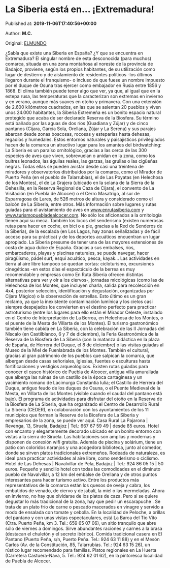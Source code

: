 
# La Siberia está en... ¡Extremadura!

Published at: **2019-11-06T17:40:56+00:00**

Author: **M.C.**

Original: [ELMUNDO](https://www.elmundo.es/metropoli/otros-planes/2019/11/06/5db97ae421efa028108b45c2.html)

¿Sabía que existe una Siberia en España? ¿Y que se encuentra en Extremadura? El singular nombre de esta desconocida (para muchos) comarca, situada en una zona montañosa al noreste de la provincia de Badajoz, proviene, según los propios habitantes, de su utilización como lugar de destierro y de aislamiento de residentes políticos -los últimos llegaron durante el franquismo- o incluso de que fuese un nombre impuesto por el duque de Osuna tras ejercer como embajador en Rusia entre 1856 y 1868. El clima también puede tener algo que ver, ya que, al igual que en la estepa rusa, las temperaturas que la caracterizan son extremas en invierno y en verano, aunque más suaves en otoño y primavera.
Con una extensión de 2.600 kilómetros cuadrados, en las que se asientan 20 pueblos y viven unos 24.000 habitantes, la Siberia Extremeña es un bonito espacio natural protegido que acaba de ser declarado Reserva de la Biosfera. Su término está bañado por las aguas de dos ríos (Guadiana y Zújar) y de cinco pantanos (Cijara, García Sola, Orellana, Zújar y La Serena) y sus parajes abarcan desde zonas boscosas, rocosas y esteparias hasta dehesas, regadíos y humedales. Estos entornos naturales y paisajísticos privilegiados hacen de la comarca un atractivo lugar para los amantes del birdwatching: La Siberia es un paraíso ornitológico, gracias a las cerca de las 300 especies de aves que viven, sobrevuelan o anidan en la zona, como los buitres leonados, las águilas reales, las garzas, las grullas o las cigüeñas negras. Todas ellas se pueden avistar desde casi una treintena de miradores y observatorios distribuidos por la comarca, como el Mirador de Puerto Peña (en el pueblo de Talarrubias), el de Las Poyatas (en Helechosa de los Montes), el de La Grajera (ubicado en la solana de la Sierra de la Dehesilla, en la Reserva Regional de Caza de Cíjara), el convento de La Visitación (en Puebla de Alcocer) o el Cerro Masatrigo, al sur de Esparragosa de Lares, de 526 metros de altura y considerado como el balcón de La Siberia, entre otros. Más información sobre lugares y rutas guiadas para el avistamiento de aves en www.enrutasiberia.com y www.turismopuebladealcocer.com.
No sólo los aficionados a la ornitología tienen aquí su meca. También los locos del senderismo (existen numerosas rutas para hacer en coche, en bici o a pie, gracias a la Red de Senderos de la Siberia), de la escalada (en Los Lagos, hay zonas señalizadas y de fácil acceso para su práctica) y de los deportes acuáticos encuentran un lugar apropiado. La Siberia presume de tener una de las mayores extensiones de costa de agua dulce de España. Gracias a sus embalses, ríos, embarcaderos, playas y piscinas naturales, se puede navegar, hacer piragüismo, pádel surf, esquí acuático, pesca, kayak...
Las actividades en tierra al aire libre tampoco se quedan cortas: cicloturismo, excursiones cinegéticas -en estos días el espectáculo de la berrea es muy recomendable y empresas como En Ruta Siberia ofrecen distintas alternativas para ver y oír a los ciervos-, jornadas micológicas (como las de Helechosa de los Montes, que incluyen charla, salida para recolección en 4x4, posterior selección, identificación y degustación, organizadas por Cijara Mágico) o la observación de estrellas. Esto último es un gran reclamo, ya que la inexistente contaminación lumínica y los cielos casi siempre despejados los convierten en el destino perfecto para practicar astroturismo (entre los lugares para ello están el Mirador Celeste, instalado en el Centro de Interpretación de La Berrea, en Helechosa de los Montes, o el puente de la Mesta de Villarta de los Montes).
El turismo gastronómico también tiene cabida en La Siberia, con la celebración de las II Jornadas del Níscalo (en Castilblanco, 6 y 7 de diciembre), la Feria Gastronómica de la Reserva de la Biosfera de La Siberia (con la matanza didáctica en la plaza de España, de Herrera del Duque, el 8 de diciembre) o las visitas guiadas al Museo de la Miel de Fuenlabrada de los Montes. También el cultural, gracias al gran patrimonio de los pueblos que salpican la comarca, que albergan desde casas señoriales, iglesias, fuentes o esculturas hasta fortificaciones y vestigios arqueológicos. Existen rutas guiadas para conocer el casco histórico de Puebla de Alcocer, antigua villa amurallada que alberga las ruinas de un castillo de la época cartaginesa y un yacimiento romano de Lacimurga Constantia Iulia; el Castillo de Herrera del Duque, antiguo feudo de los duques de Osuna, o el Puente Medieval de la Mesta, en Villarta de los Montes (visible cuando el caudal del pantano está bajo).
El programa de actividades para disfrutar del otoño en la Reserva de la Biosfera de La Siberia, que ha organizado el Centro de Desarrollo Rural La Siberia (CEDER), en colaboración con los ayuntamientos de los 11 municipios que forman la Reserva de la Biosfera de La Siberia y empresarios de la zona, se puede ver aquí.
Casa Rural La Pajarona | Revenga, 13, Siruela, Badajoz | Tel.: 667 67 59 49 | desde 85 euros. Hotel con encanto y elegantemente decorado ubicado en un bonito entorno con vistas a la sierra de Siruela. Las habitaciones son amplias y modernas y disponen de conexión wifi gratuita. Además de piscina y solárium, tiene un patio con coloridos naranjos y una acogedora biblioteca, junto al comedor, donde se sirven platos tradicionales extremeños. Rodeada de naturaleza, es ideal para practicar actividades al aire libre, como senderismo o ciclismo.
Hotel de Las Dehesas | Navalvillar de Pela, Badajoz | Tel.: 924 86 05 15 | 50 euros. Pequeño y sencillo hotel con todas las comodidades en el diminuto pueblo de Navalvillar, a 12 km del embalse de Orellana y de otros puntos interesantes para hacer turismo activo.
Entre los productos más representativos de la comarca están los quesos de oveja y cabra, los embutidos de venado, de ciervo y de jabalí, la miel o las mermeladas. Ahora en invierno, no hay que olvidarse de los platos de caza. Pero si se quiere degustar lo más tradicional de la zona, hay que pedir un escarapuche . Se trata de un plato frío de carne o pescado macerados en vinagre y servido a modo de ensalada con tomate y cebolla. En la localidad de Peloche, a orillas del pantano y con unas vistas espectaculares, está La Barca del Tio Vito (Ctra. Puerto Peña, km 3. Tel.: 659 65 07 06), un sitio tranquilo que abre sólo de viernes a domingos. Sirve abundantes raciones y carnes a la brasa (destacan el chuletón y el secreto ibérico). Comida tradicional casera en El Pantano (Puerto Peña, s/n, Puerto Peña. Tel.: 924 63 11 88) y en el Mesón Carlos (Av. de la Constitución, 85, Talarrubias. Tel.: 924 63 15 26), un rústico lugar recomendado para familias. Platos regionales en La Huerta (Carretera Castuera-Nava, 5. Tel.: 924 62 01 62), en la pintoresca localidad de Puebla de Alcocer.
